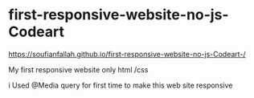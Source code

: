 # first-responsive-website-no-js-Codeart

https://soufianfallah.github.io/first-responsive-website-no-js-Codeart-/

My first responsive website only html /css

i Used @Media query for first time to make this web site responsive
